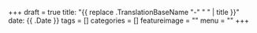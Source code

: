 +++
draft = true
title: "{{ replace .TranslationBaseName "-" " " | title }}"
date: {{ .Date }}
tags = []
categories = []
featureimage = ""
menu = ""
+++
